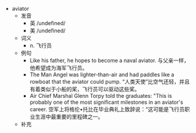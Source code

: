 - aviator
  - 发音
    - 英 /undefined/
    - 美 /undefined/
  - 词义
    - n. 飞行员
  - 例句
    - Like his father, he hopes to become a naval aviator. 与父亲一样，他希望成为海军飞行员。
    - The Man Angel was lighter-than-air and had paddles like a rowboat that the aviator could pump. “人类天使”比空气还轻，并且有着类似于小船的桨，飞行员可以驱动这些桨。
    - Air Chief Marshal Glenn Torpy told the graduates: "This is probably one of the most significant milestones in an aviator's career. 空军上将格伦•托比在毕业典礼上致辞说：“这可能是飞行员职业生涯中最重要的里程碑之一。
  - 补充